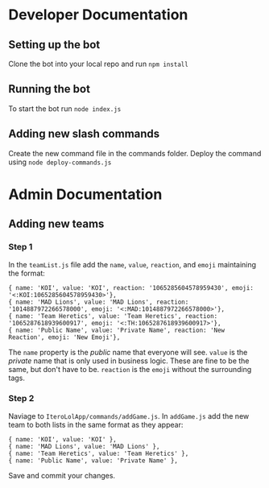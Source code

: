 # Developer Documentation

## Setting up the bot

Clone the bot into your local repo and run ```npm install```

## Running the bot

To start the bot run ```node index.js```

## Adding new slash commands

Create the new command file in the commands folder. Deploy the command using ```node deploy-commands.js```

# Admin Documentation

## Adding new teams

### Step 1
In the `teamList.js` file add the `name`, `value`, `reaction`, and `emoji` maintaining the format:
````
{ name: 'KOI', value: 'KOI', reaction: '1065285604578959430', emoji: '<:KOI:1065285604578959430>'},
{ name: 'MAD Lions', value: 'MAD Lions', reaction: '1014887972266578000', emoji: '<:MAD:1014887972266578000>'},
{ name: 'Team Heretics', value: 'Team Heretics', reaction: '1065287618939600917', emoji: '<:TH:1065287618939600917>'},
{ name: 'Public Name', value: 'Private Name', reaction: 'New Reaction', emoji: 'New Emoji'},
````
The `name` property is the *public* name that everyone will see. `value` is the *private* name that is only used in business logic. These are fine to be the same, but don't have to be. `reaction` is the `emoji` without the surrounding tags. 

### Step 2
 Naviage to `IteroLolApp/commands/addGame.js`. In `addGame.js` add the new team to both lists in the same format as they appear:
 ````
 { name: 'KOI', value: 'KOI' },
 { name: 'MAD Lions', value: 'MAD Lions' },
 { name: 'Team Heretics', value: 'Team Heretics' },
 { name: 'Public Name', value: 'Private Name' },
 ````

 Save and commit your changes.